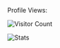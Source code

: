 Profile Views:

![Visitor Count](https://profile-counter.glitch.me/midnightdoggo19/count.svg)

![Stats](https://github-readme-stats.vercel.app/api?username=midnightdoggo19)
